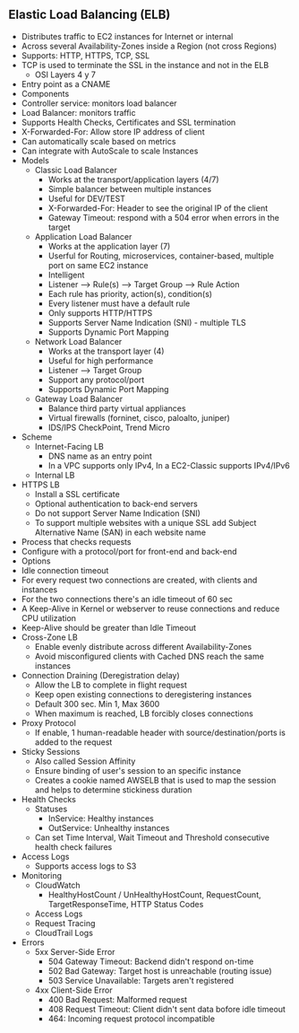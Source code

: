 ## Elastic Load Balancing (ELB)

* Distributes traffic to EC2 instances for Internet or internal
* Across several Availability-Zones inside a Region (not cross Regions)
* Supports: HTTP, HTTPS, TCP, SSL
* TCP is used to terminate the SSL in the instance and not in the ELB
  * OSI Layers 4 y 7
* Entry point as a CNAME
* Components
* Controller service: monitors load balancer
* Load Balancer: monitors traffic
* Supports Health Checks, Certificates and SSL termination
* X-Forwarded-For: Allow store IP address of client
* Can automatically scale based on metrics
* Can integrate with AutoScale to scale Instances
* Models
  * Classic Load Balancer
    * Works at the transport/application layers (4/7)
    * Simple balancer between multiple instances
    * Useful for DEV/TEST
    * X-Forwarded-For: Header to see the original IP of the client
    * Gateway Timeout: respond with a 504 error when errors in the target
  * Application Load Balancer
    * Works at the application layer (7)
    * Userful for Routing, microservices, container-based, multiple port on same EC2 instance
    * Intelligent
    * Listener --> Rule(s) --> Target Group --> Rule Action
    * Each rule has priority, action(s), condition(s)
    * Every listener must have a default rule
    * Only supports HTTP/HTTPS
    * Supports Server Name Indication (SNI) - multiple TLS
    * Supports Dynamic Port Mapping
  * Network Load Balancer
    * Works at the transport layer (4)
    * Useful for high performance
    * Listener --> Target Group
    * Support any protocol/port
    * Supports Dynamic Port Mapping
  * Gateway Load Balancer
    * Balance third party virtual appliances
    * Virtual firewalls (forninet, cisco, paloalto, juniper)
    * IDS/IPS CheckPoint, Trend Micro
* Scheme
  * Internet-Facing LB
    * DNS name as an entry point
    * In a VPC supports only IPv4, In a EC2-Classic supports IPv4/IPv6
  * Internal LB
* HTTPS LB
  * Install a SSL certificate
  * Optional authentication to back-end servers
  * Do not support Server Name Indication (SNI)
  * To support multiple websites with a unique SSL add Subject Alternative Name (SAN) in each website name
* Process that checks requests
* Configure with a protocol/port for front-end and back-end
* Options
* Idle connection timeout
* For every request two connections are created, with clients and instances
* For the two connections there's an idle timeout of 60 sec
* A Keep-Alive in Kernel or webserver to reuse connections and reduce CPU utilization
* Keep-Alive should be greater than Idle Timeout
* Cross-Zone LB
  * Enable evenly distribute across different Availability-Zones
  * Avoid misconfigured clients with Cached DNS reach the same instances
* Connection Draining (Deregistration delay)
  * Allow the LB to complete in flight request
  * Keep open existing connections to deregistering instances
  * Default 300 sec. Min 1, Max 3600
  * When maximum is reached, LB forcibly closes connections
* Proxy Protocol
  * If enable, 1 human-readable header with source/destination/ports is added to the request
* Sticky Sessions
  * Also called Session Affinity
  * Ensure binding of user's session to an specific instance
  * Creates a cookie named AWSELB that is used to map the session and helps to determine stickiness duration
* Health Checks
  * Statuses
    * InService: Healthy instances
    * OutService: Unhealthy instances
  * Can set Time Interval, Wait Timeout and Threshold consecutive health check failures
* Access Logs
  * Supports access logs to S3
* Monitoring
  * CloudWatch
    * HealthyHostCount / UnHealthyHostCount, RequestCount, TargetResponseTime, HTTP Status Codes
  * Access Logs
  * Request Tracing
  * CloudTrail Logs
* Errors
  * 5xx Server-Side Error
    * 504 Gateway Timeout: Backend didn't respond on-time
    * 502 Bad Gateway: Target host is unreachable (routing issue)
    * 503 Service Unavailable: Targets aren't registered
  * 4xx Client-Side Error
    * 400 Bad Request: Malformed request
    * 408 Request Timeout: Client didn't sent data bofore idle timeout
    * 464: Incoming request protocol incompatible
